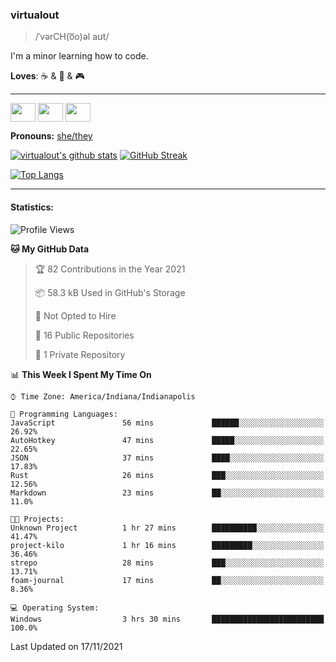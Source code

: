 ### virtualout
> /ˈvərCH(o͞o)əl aʊt/
> 
I'm a minor learning how to code.

**Loves**: ☕ & 🍫 & 🎮

-----
<p align="left">
<a href="https://twitter.com/ashexadecimal/" target="blank"><img align="center" src="https://cdn.jsdelivr.net/npm/simple-icons@3.0.1/icons/twitter.svg" alt="" height="30" width="40" /></a>
<a href="https://twitch.tv/sleepilylive" target="blank"><img align="center" src="https://cdn.jsdelivr.net/npm/simple-icons@3.0.1/icons/twitch.svg" alt="" height="30" width="40" /></a>
<a href="https://www.youtube.com/channel/UCVVgwKvv9UAbgsIWvYUSnkQ" target="blank"><img align="center" src="https://cdn.jsdelivr.net/npm/simple-icons@3.0.1/icons/youtube.svg" alt="" height="30" width="40" /></a>
</p>

**Pronouns:** [she/they](https://pronoun.is/she/:or/they)

[![virtualout's github stats](https://github-readme-stats.vercel.app/api?username=virtualout&theme=github_dark&show_icons=true)](https://github.com/anuraghazra/github-readme-stats)
[![GitHub Streak](http://github-readme-streak-stats.herokuapp.com?user=virtualout&theme=github-dark&date_format=M%20j%5B%2C%20Y%5D)](https://git.io/streak-stats)

[![Top Langs](https://github-readme-stats.vercel.app/api/top-langs/?username=virtualout&layout=compact&theme=github_dark)](https://github.com/anuraghazra/github-readme-stats)

-----

#### Statistics:

<!--START_SECTION:waka-->
![Profile Views](http://img.shields.io/badge/Profile%20Views-0-blue)

**🐱 My GitHub Data** 

> 🏆 82 Contributions in the Year 2021
 > 
> 📦 58.3 kB Used in GitHub's Storage 
 > 
> 🚫 Not Opted to Hire
 > 
> 📜 16 Public Repositories 
 > 
> 🔑 1 Private Repository 
 > 
📊 **This Week I Spent My Time On** 

```text
⌚︎ Time Zone: America/Indiana/Indianapolis

💬 Programming Languages: 
JavaScript               56 mins             ██████░░░░░░░░░░░░░░░░░░░   26.92% 
AutoHotkey               47 mins             █████░░░░░░░░░░░░░░░░░░░░   22.65% 
JSON                     37 mins             ████░░░░░░░░░░░░░░░░░░░░░   17.83% 
Rust                     26 mins             ███░░░░░░░░░░░░░░░░░░░░░░   12.56% 
Markdown                 23 mins             ██░░░░░░░░░░░░░░░░░░░░░░░   11.0%

🐱‍💻 Projects: 
Unknown Project          1 hr 27 mins        ██████████░░░░░░░░░░░░░░░   41.47% 
project-kilo             1 hr 16 mins        █████████░░░░░░░░░░░░░░░░   36.46% 
strepo                   28 mins             ███░░░░░░░░░░░░░░░░░░░░░░   13.71% 
foam-journal             17 mins             ██░░░░░░░░░░░░░░░░░░░░░░░   8.36%

💻 Operating System: 
Windows                  3 hrs 30 mins       █████████████████████████   100.0%

```


 Last Updated on 17/11/2021
<!--END_SECTION:waka-->
